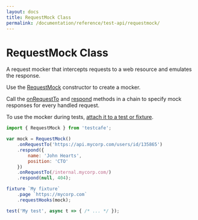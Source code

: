 ```yaml
---
layout: docs
title: RequestMock Class
permalink: /documentation/reference/test-api/requestmock/
---
```

# RequestMock Class

A request mocker that intercepts requests to a web resource and emulates the response.

Use the [RequestMock](../global/requestmock.md) constructor to create a mocker.

Call the [onRequestTo](onrequestto.md) and [respond](respond.md) methods in a chain to specify mock responses for every handled request.

To use the mocker during tests, [attach it to a test or fixture](../../../guides/advanced-guides/intercept-http-requests.md#attach-hooks-to-tests-and-fixtures).

```js
import { RequestMock } from 'testcafe';

var mock = RequestMock()
    .onRequestTo('https://api.mycorp.com/users/id/135865')
    .respond({
        name: 'John Hearts',
        position: 'CTO'
    })
    .onRequestTo(/internal.mycorp.com/)
    .respond(null, 404);

fixture `My fixture`
    .page `https://mycorp.com`
    .requestHooks(mock);

test('My test', async t => { /* ... */ });
```
